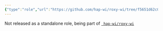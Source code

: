 ```yaml
---
{"type":"role","url":"https://github.com/hap-wi/roxy-wi/tree/f5651d62c01bf4585d077e4cadeabc313cfdc33e/app/scripts/ansible/roles/waf_nginx","dg-publish":true,"permalink":"/sys-admin/security-plan/mod-security/waf-nginx-roxy-wi/","dgPassFrontmatter":true}
---
```


Not released as a standalone role, being part of [` hap-wi/roxy-wi`](https://github.com/hap-wi/roxy-wi/)